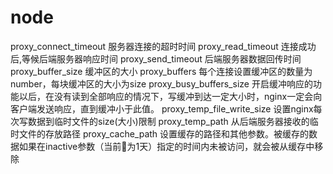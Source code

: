  # node

proxy_connect_timeout 服务器连接的超时时间
proxy_read_timeout 连接成功后,等候后端服务器响应时间
proxy_send_timeout 后端服务器数据回传时间
proxy_buffer_size 缓冲区的大小
proxy_buffers 每个连接设置缓冲区的数量为number，每块缓冲区的大小为size
proxy_busy_buffers_size 开启缓冲响应的功能以后，在没有读到全部响应的情况下，写缓冲到达一定大小时，nginx一定会向客户端发送响应，直到缓冲小于此值。
proxy_temp_file_write_size 设置nginx每次写数据到临时文件的size(大小)限制
proxy_temp_path 从后端服务器接收的临时文件的存放路径
proxy_cache_path 设置缓存的路径和其他参数。被缓存的数据如果在inactive参数（当前为1天）指定的时间内未被访问，就会被从缓存中移除